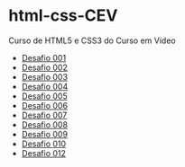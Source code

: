 # html-css-CEV

Curso de HTML5 e CSS3 do Curso em Vídeo

<ul>
  <li><a href="https://adrianwilker.github.io/html-css-CEV/exercicios/desafio001">Desafio 001</a></li>
  <li><a href="https://adrianwilker.github.io/html-css-CEV/exercicios/desafio002">Desafio 002</a></li>
  <li><a href="https://adrianwilker.github.io/html-css-CEV/exercicios/desafio003">Desafio 003</a></li>
  <li><a href="https://adrianwilker.github.io/html-css-CEV/exercicios/desafio004">Desafio 004</a></li>
  <li><a href="https://adrianwilker.github.io/html-css-CEV/exercicios/desafio005">Desafio 005</a></li>
  <li><a href="https://adrianwilker.github.io/html-css-CEV/exercicios/desafio006">Desafio 006</a></li>
  <li><a href="https://adrianwilker.github.io/html-css-CEV/exercicios/desafio007">Desafio 007</a></li>
  <li><a href="https://adrianwilker.github.io/html-css-CEV/exercicios/desafio008">Desafio 008</a></li>
  <li><a href="https://adrianwilker.github.io/html-css-CEV/exercicios/desafio009">Desafio 009</a></li>
  <li><a href="https://adrianwilker.github.io/html-css-CEV/exercicios/desafio010">Desafio 010</a></li>
  <li><a href="https://adrianwilker.github.io/html-css-CEV/exercicios/desafio012">Desafio 012</a></li>
</ul>
